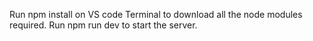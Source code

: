Run npm install on VS code Terminal to download all the node modules required.
Run npm run dev to start the server.
